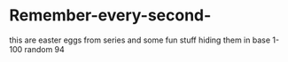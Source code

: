 # Remember-every-second-
this are easter eggs from series 
and some fun stuff
hiding them in base 1-100 random 94
